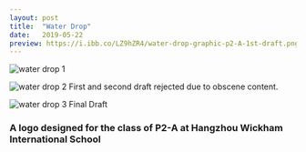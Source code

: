 ```yaml
---
layout: post
title:  "Water Drop"
date:   2019-05-22
preview: https://i.ibb.co/LZ9hZR4/water-drop-graphic-p2-A-1st-draft.png 
---
```


![water drop 1](https://i.ibb.co/HYkHRdv/water-drop-graphic-p2-A-3rd-draft.png)


![water drop 2](https://i.ibb.co/m5fDcQ0/water-drop-graphic-p2-A-2nd-draft.png)
First and second draft rejected due to obscene content.

![water drop 3](https://i.ibb.co/z4PH4xK/water-drop-graphic-p2-A-1st-draft.png)
Final Draft

### A logo designed for the class of P2-A at Hangzhou Wickham International School
